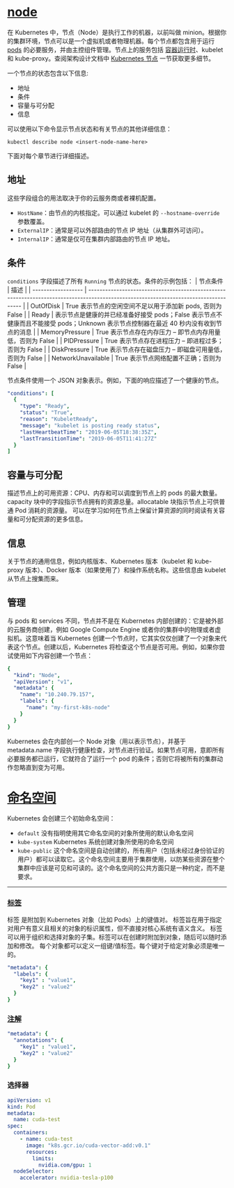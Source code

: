 # [node][f468a230]
在 Kubernetes 中，节点（Node）是执行工作的机器，以前叫做 minion。根据你的集群环境，节点可以是一个虚拟机或者物理机器。每个节点都包含用于运行 [pods](https://kubernetes.io/docs/concepts/workloads/pods/pod/) 的必要服务，并由主控组件管理。节点上的服务包括 [容器运行时](https://kubernetes.io/docs/concepts/overview/components/#node-components)、kubelet 和 kube-proxy。查阅架构设计文档中 [Kubernetes 节点](https://git.k8s.io/community/contributors/design-proposals/architecture/architecture.md#the-kubernetes-node) 一节获取更多细节。

  [f468a230]: https://kubernetes.io/zh/docs/concepts/architecture/nodes/#addresses "node"

一个节点的状态包含以下信息:
- 地址
- 条件
- 容量与可分配
- 信息

可以使用以下命令显示节点状态和有关节点的其他详细信息：
```
kubectl describe node <insert-node-name-here>
```
下面对每个章节进行详细描述。

## 地址
这些字段组合的用法取决于你的云服务商或者裸机配置。
- `HostName`：由节点的内核指定。可以通过 kubelet 的 `--hostname-override` 参数覆盖。
- `ExternalIP`：通常是可以外部路由的节点 IP 地址（从集群外可访问）。
- `InternalIP`：通常是仅可在集群内部路由的节点 IP 地址。

## 条件
`conditions` 字段描述了所有 `Running` 节点的状态。条件的示例包括：
| 节点条件           | 描述                                                                                                                                 |
| ------------------ | ------------------------------------------------------------------------------------------------------------------------------------ |
| OutOfDisk          | True 表示节点的空闲空间不足以用于添加新 pods, 否则为 False                                                                           |
| Ready              | 表示节点是健康的并已经准备好接受 pods；False 表示节点不健康而且不能接受 pods；Unknown 表示节点控制器在最近 40 秒内没有收到节点的消息 |
| MemoryPressure     | True 表示节点存在内存压力 – 即节点内存用量低，否则为 False                                                                           |
| PIDPressure        | True 表示节点存在进程压力 – 即进程过多；否则为 False                                                                                 |
| DiskPressure       | True 表示节点存在磁盘压力 – 即磁盘可用量低，否则为 False                                                                             |
| NetworkUnavailable | True 表示节点网络配置不正确；否则为 False                                                                                            |

节点条件使用一个 JSON 对象表示。例如，下面的响应描述了一个健康的节点。
```yaml
"conditions": [
  {
    "type": "Ready",
    "status": "True",
    "reason": "KubeletReady",
    "message": "kubelet is posting ready status",
    "lastHeartbeatTime": "2019-06-05T18:38:35Z",
    "lastTransitionTime": "2019-06-05T11:41:27Z"
  }
]
```

## 容量与可分配
描述节点上的可用资源：CPU、内存和可以调度到节点上的 pods 的最大数量。
capacity 块中的字段指示节点拥有的资源总量。allocatable 块指示节点上可供普通 Pod 消耗的资源量。
可以在学习如何在节点上保留计算资源的同时阅读有关容量和可分配资源的更多信息。

## 信息
关于节点的通用信息，例如内核版本、Kubernetes 版本（kubelet 和 kube-proxy 版本）、Docker 版本（如果使用了）和操作系统名称。这些信息由 kubelet 从节点上搜集而来。

## 管理
与 pods 和 services 不同，节点并不是在 Kubernetes 内部创建的：它是被外部的云服务商创建，例如 Google Compute Engine 或者你的集群中的物理或者虚拟机。这意味着当 Kubernetes 创建一个节点时，它其实仅仅创建了一个对象来代表这个节点。创建以后，Kubernetes 将检查这个节点是否可用。例如，如果你尝试使用如下内容创建一个节点：
```yaml
{
  "kind": "Node",
  "apiVersion": "v1",
  "metadata": {
    "name": "10.240.79.157",
    "labels": {
      "name": "my-first-k8s-node"
    }
  }
}
```
Kubernetes 会在内部创一个 Node 对象（用以表示节点），并基于 metadata.name 字段执行健康检查，对节点进行验证。如果节点可用，意即所有必要服务都已运行，它就符合了运行一个 pod 的条件；否则它将被所有的集群动作忽略直到变为可用。

# [命名空间](https://kubernetes.io/zh/docs/concepts/overview/working-with-objects/namespaces/#使用命名空间)

Kubernetes 会创建三个初始命名空间：
- `default` 没有指明使用其它命名空间的对象所使用的默认命名空间
- `kube-system` Kubernetes 系统创建对象所使用的命名空间
- `kube-public` 这个命名空间是自动创建的，所有用户（包括未经过身份验证的用户）都可以读取它。这个命名空间主要用于集群使用，以防某些资源在整个集群中应该是可见和可读的。这个命名空间的公共方面只是一种约定，而不是要求。

---

### [标签](https://kubernetes.io/zh/docs/concepts/overview/working-with-objects/labels/)

标签 是附加到 Kubernetes 对象（比如 Pods）上的键值对。 标签旨在用于指定对用户有意义且相关的对象的标识属性，但不直接对核心系统有语义含义。 标签可以用于组织和选择对象的子集。标签可以在创建时附加到对象，随后可以随时添加和修改。 每个对象都可以定义一组键/值标签。每个键对于给定对象必须是唯一的。
```yaml
"metadata": {
  "labels": {
    "key1" : "value1",
    "key2" : "value2"
  }
}
```

### [注解](https://kubernetes.io/zh/docs/concepts/overview/working-with-objects/annotations/)
```yaml
"metadata": {
  "annotations": {
    "key1" : "value1",
    "key2" : "value2"
  }
}
```

### 选择器
```yaml
apiVersion: v1
kind: Pod
metadata:
  name: cuda-test
spec:
  containers:
    - name: cuda-test
      image: "k8s.gcr.io/cuda-vector-add:v0.1"
      resources:
        limits:
          nvidia.com/gpu: 1
  nodeSelector:
    accelerator: nvidia-tesla-p100
```
